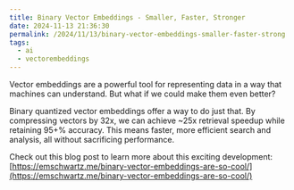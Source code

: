 ```yaml
---
title: Binary Vector Embeddings - Smaller, Faster, Stronger
date: 2024-11-13 21:36:30
permalink: /2024/11/13/binary-vector-embeddings-smaller-faster-strong
tags:
  - ai
  - vectorembeddings
---
```


Vector embeddings are a powerful tool for representing data in a way that machines can understand. But what if we could make them even better?

Binary quantized vector embeddings offer a way to do just that. By compressing vectors by 32x, we can achieve ~25x retrieval speedup while retaining 95+% accuracy. This means faster, more efficient search and analysis, all without sacrificing performance.

Check out this blog post to learn more about this exciting development: [https://emschwartz.me/binary-vector-embeddings-are-so-cool/](https://emschwartz.me/binary-vector-embeddings-are-so-cool/)
